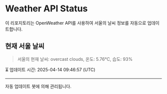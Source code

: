 
# Weather API Status

이 리포지토리는 OpenWeather API를 사용하여 서울의 날씨 정보를 자동으로 업데이트합니다.

## 현재 서울 날씨
> 서울의 현재 날씨: overcast clouds, 온도: 5.76°C, 습도: 93%

⏳ 업데이트 시간: 2025-04-14 09:46:57 (UTC)

---
자동 업데이트 봇에 의해 관리됩니다.

